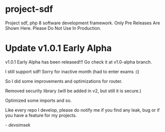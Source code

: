 # project-sdf
Project sdf, php 8 software development framework.
Only Pre Releases Are Shown Here.
Please Do Not Use In Production.

# Update v1.0.1 Early Alpha
v1.0.1 Early Alpha has been released!!! Go check it at v1.0-alpha branch.

I still support sdf! Sorry for inactive month (had to enter exams :()

So I did some improvements and optimizations for router. 

Removed security library (will be added in v2, but still it is secure.)

Optimized some imports and so.

Like every repo I develop, please do notify me if you find any leak, bug or if you have a feature for my projects.

*\- devsimsek*
